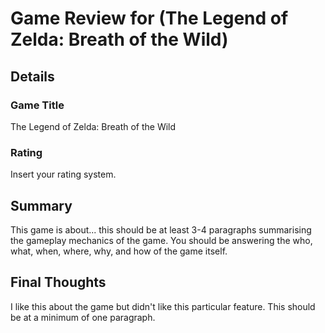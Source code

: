 # Game Review for (The Legend of Zelda: Breath of the Wild)

## Details

### Game Title
The Legend of Zelda: Breath of the Wild

### Rating
Insert your rating system.

## Summary
This game is about... this should be at least 3-4 paragraphs summarising the gameplay mechanics of the game. You should be answering the who, what, when, where, why, and how of the game itself.

## Final Thoughts
I like this about the game but didn't like this particular feature. This should be at a minimum of one paragraph.
